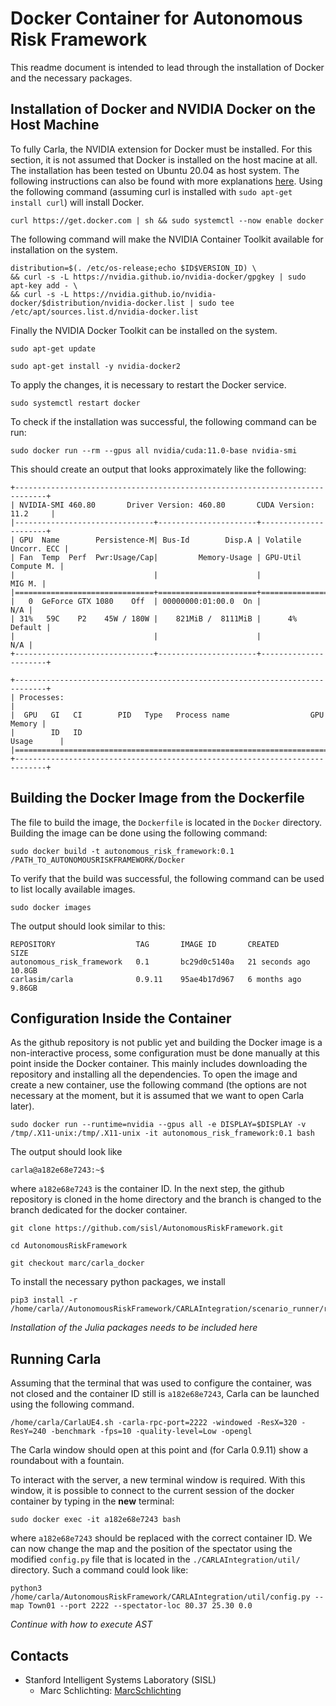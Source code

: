 # Docker Container for Autonomous Risk Framework

This readme document is intended to lead through the installation of Docker and the necessary packages. 

## Installation of Docker and NVIDIA Docker on the Host Machine
To fully Carla, the NVIDIA extension for Docker must be installed. For this section, it is not assumed that Docker is installed on the host macine at all. The installation has been tested on Ubuntu 20.04 as host system. The following instructions can also be found with more explanations [here](https://docs.nvidia.com/datacenter/cloud-native/container-toolkit/install-guide.html#docker). Using the following command (assuming curl is installed with `sudo apt-get install curl`) will install Docker.

    curl https://get.docker.com | sh && sudo systemctl --now enable docker

The following command will make the NVIDIA Container Toolkit available for installation on the system.

    distribution=$(. /etc/os-release;echo $ID$VERSION_ID) \
    && curl -s -L https://nvidia.github.io/nvidia-docker/gpgkey | sudo apt-key add - \
    && curl -s -L https://nvidia.github.io/nvidia-docker/$distribution/nvidia-docker.list | sudo tee /etc/apt/sources.list.d/nvidia-docker.list

Finally the NVIDIA Docker Toolkit can be installed on the system.

    sudo apt-get update
    
    sudo apt-get install -y nvidia-docker2

To apply the changes, it is necessary to restart the Docker service.

    sudo systemctl restart docker
 
To check if the installation was successful, the following command can be run:

    sudo docker run --rm --gpus all nvidia/cuda:11.0-base nvidia-smi
    
This should create an output that looks approximately like the following:

    +-----------------------------------------------------------------------------+
    | NVIDIA-SMI 460.80       Driver Version: 460.80       CUDA Version: 11.2     |
    |-------------------------------+----------------------+----------------------+
    | GPU  Name        Persistence-M| Bus-Id        Disp.A | Volatile Uncorr. ECC |
    | Fan  Temp  Perf  Pwr:Usage/Cap|         Memory-Usage | GPU-Util  Compute M. |
    |                               |                      |               MIG M. |
    |===============================+======================+======================|
    |   0  GeForce GTX 1080    Off  | 00000000:01:00.0  On |                  N/A |
    | 31%   59C    P2    45W / 180W |    821MiB /  8111MiB |      4%      Default |
    |                               |                      |                  N/A |
    +-------------------------------+----------------------+----------------------+

    +-----------------------------------------------------------------------------+
    | Processes:                                                                  |
    |  GPU   GI   CI        PID   Type   Process name                  GPU Memory |
    |        ID   ID                                                   Usage      |
    |=============================================================================|
    +-----------------------------------------------------------------------------+

## Building the Docker Image from the Dockerfile
The file to build the image, the `Dockerfile` is located in the `Docker` directory. Building the image can be done using the following command:

    sudo docker build -t autonomous_risk_framework:0.1 /PATH_TO_AUTONOMOUSRISKFRAMEWORK/Docker
    
To verify that the build was successful, the following command can be used to list locally available images.

    sudo docker images
    
The output should look similar to this:

    REPOSITORY                  TAG       IMAGE ID       CREATED          SIZE
    autonomous_risk_framework   0.1       bc29d0c5140a   21 seconds ago   10.8GB
    carlasim/carla              0.9.11    95ae4b17d967   6 months ago     9.86GB

## Configuration Inside the Container
As the github repository is not public yet and building the Docker image is a non-interactive process, some configuration must be done manually at this point inside the Docker container. This mainly includes downloading the repository and installing all the dependencies.
To open the image and create a new container, use the following command (the options are not necessary at the moment, but it is assumed that we want to open Carla later).

    sudo docker run --runtime=nvidia --gpus all -e DISPLAY=$DISPLAY -v /tmp/.X11-unix:/tmp/.X11-unix -it autonomous_risk_framework:0.1 bash
    
The output should look like

    carla@a182e68e7243:~$
    
where `a182e68e7243` is the container ID. In the next step, the github repository is cloned in the home directory and the branch is changed to the branch dedicated for the docker container.

    git clone https://github.com/sisl/AutonomousRiskFramework.git
    
    cd AutonomousRiskFramework
    
    git checkout marc/carla_docker
   
To install the necessary python packages, we install

    pip3 install -r /home/carla//AutonomousRiskFramework/CARLAIntegration/scenario_runner/requirements.txt

*Installation of the Julia packages needs to be included here*

## Running Carla
Assuming that the terminal that was used to configure the container, was not closed and the container ID still is `a182e68e7243`, Carla can be launched using the following command.

    /home/carla/CarlaUE4.sh -carla-rpc-port=2222 -windowed -ResX=320 -ResY=240 -benchmark -fps=10 -quality-level=Low -opengl

The Carla window should open at this point and (for Carla 0.9.11) show a roundabout with a fountain. 

To interact with the server, a new terminal window is required. With this window, it is possible to connect to the current session of the docker container by typing in the **new** terminal:

    sudo docker exec -it a182e68e7243 bash
 
where `a182e68e7243` should be replaced with the correct container ID. We can now change the map and the position of the spectator using the modified `config.py` file that is located in the `./CARLAIntegration/util/` directory. Such a command could look like:

    python3 /home/carla/AutonomousRiskFramework/CARLAIntegration/util/config.py --map Town01 --port 2222 --spectator-loc 80.37 25.30 0.0    

*Continue with how to execute AST*

## Contacts
- Stanford Intelligent Systems Laboratory (SISL)
    - Marc Schlichting: [MarcSchlichting](https://github.com/MarcSchlichting)
